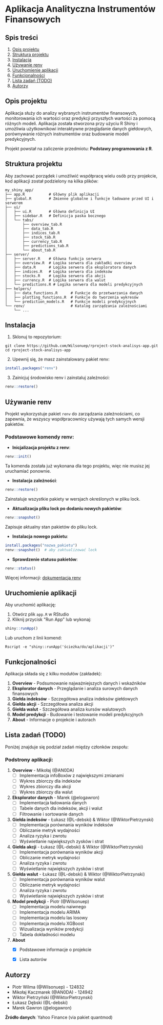 # Aplikacja Analityczna Instrumentów Finansowych

## Spis treści
1. [Opis projektu](#opis-projektu)
2. [Struktura projektu](#struktura-projektu)
3. [Instalacja](#instalacja)
4. [Używanie renv](#używanie-renv)
5. [Uruchomienie aplikacji](#uruchomienie-aplikacji)
6. [Funkcjonalności](#funkcjonalności)
7. [Lista zadań (TODO)](#lista-zadań-todo)
8. [Autorzy](#autorzy)

## Opis projektu

Aplikacja służy do analizy wybranych instrumentów finansowych, monitorowania ich wartości oraz predykcji przyszłych wartości za pomocą różnych modeli. Aplikacja została stworzona przy użyciu R Shiny i umożliwia użytkownikowi interaktywne przeglądanie danych giełdowych, porównywanie różnych instrumentów oraz budowanie modeli predykcyjnych.

Projekt powstał na zaliczenie przedmiotu: **Podstawy programowania z R**.

## Struktura projektu

Aby zachować porządek i umożliwić współpracę wielu osób przy projekcie, kod aplikacji został podzielony na kilka plików:

```
my_shiny_app/
├── app.R           # Główny plik aplikacji
├── global.R        # Zmienne globalne i funkcje ładowane przed UI i serwerem
├── ui/
│   ├── ui.R        # Główna definicja UI
│   ├── sidebar.R   # Definicja paska bocznego
│   └── tabs/
│       ├── overview_tab.R
│       ├── data_tab.R
│       ├── indices_tab.R
│       ├── stock_tab.R
│       ├── currency_tab.R
│       ├── predictions_tab.R
│       └── about_tab.R
├── server/
│   ├── server.R    # Główna funkcja serwera
│   ├── overview.R  # Logika serwera dla zakładki overview
│   ├── data.R      # Logika serwera dla eksploratora danych
│   ├── indices.R   # Logika serwera dla indeksów
│   ├── stocks.R    # Logika serwera dla akcji
│   ├── currency.R  # Logika serwera dla walut
│   └── predictions.R # Logika serwera dla modeli predykcyjnych
├── helpers/
│   ├── data_functions.R      # Funkcje do przetwarzania danych
│   ├── plotting_functions.R  # Funkcje do tworzenia wykresów
│   └── prediction_models.R   # Funkcje modeli predykcyjnych
└── renv/                     # Katalog zarządzania zależnościami
    └── ...
```

## Instalacja

1. Sklonuj to repozytorium:
```
git clone https://github.com/Wilsonuep/rproject-stock-analisys-app.git
cd rproject-stock-analisys-app
```

2. Upewnij się, że masz zainstalowany pakiet renv:
```R
install.packages("renv")
```

3. Zainicjuj środowisko renv i zainstaluj zależności:
```R
renv::restore()
```

## Używanie renv

Projekt wykorzystuje pakiet `renv` do zarządzania zależnościami, co zapewnia, że wszyscy współpracownicy używają tych samych wersji pakietów.

### Podstawowe komendy renv:

* **Inicjalizacja projektu z renv**:
```R
renv::init()
```
Ta komenda została już wykonana dla tego projektu, więc nie musisz jej uruchamiać ponownie.

* **Instalacja zależności**:
```R
renv::restore()
```
Zainstaluje wszystkie pakiety w wersjach określonych w pliku lock.

* **Aktualizacja pliku lock po dodaniu nowych pakietów**:
```R
renv::snapshot()
```
Zapisuje aktualny stan pakietów do pliku lock.

* **Instalacja nowego pakietu**:
```R
install.packages("nazwa_pakietu")
renv::snapshot()  # aby zaktualizować lock
```

* **Sprawdzenie statusu pakietów**:
```R
renv::status()
```

Więcej informacji: [dokumentacja renv](https://rstudio.github.io/renv/)

## Uruchomienie aplikacji

Aby uruchomić aplikację:

1. Otwórz plik `app.R` w RStudio
2. Kliknij przycisk "Run App" lub wykonaj:
```R
shiny::runApp()
```

Lub uruchom z linii komend:
```
Rscript -e "shiny::runApp('ścieżka/do/aplikacji')"
```

## Funkcjonalności

Aplikacja składa się z kilku modułów (zakładek):

1. **Overview** - Podsumowanie najważniejszych danych i wskaźników
2. **Eksplorator danych** - Przeglądanie i analiza surowych danych finansowych
3. **Giełda indeksów** - Szczegółowa analiza indeksów giełdowych
4. **Giełda akcji** - Szczegółowa analiza akcji
5. **Giełda walut** - Szczegółowa analiza kursów walutowych
6. **Model predykcji** - Budowanie i testowanie modeli predykcyjnych
7. **About** - Informacje o projekcie i autorach

## Lista zadań (TODO)

Poniżej znajduje się podział zadań między członków zespołu:

### Podstrony aplikacji:

1. **Overview** - Mikołaj (@AN0DA)
   - [ ] Implementacja infoBoxów z największymi zmianami
   - [ ] Wykres zbiorczy dla indeksów
   - [ ] Wykres zbiorczy dla akcji
   - [ ] Wykres zbiorczy dla walut

2. **Eksplorator danych** - Marek (@elogawron)
   - [ ] Implementacja ładowania danych
   - [ ] Tabele danych dla indeksów, akcji i walut
   - [ ] Filtrowanie i sortowanie danych

3. **Giełda indeksów** - Łukasz (@L-debski) & Wiktor (@WiktorPietrzynski)
   - [ ] Implementacja porównania wyników indeksów
   - [ ] Obliczanie metryk wydajności
   - [ ] Analiza ryzyka i zwrotu
   - [ ] Wyświetlanie największych zysków i strat

4. **Giełda akcji** - Łukasz (@L-debski) & Wiktor (@WiktorPietrzynski)
   - [ ] Implementacja porównania wyników akcji
   - [ ] Obliczanie metryk wydajności
   - [ ] Analiza ryzyka i zwrotu
   - [ ] Wyświetlanie największych zysków i strat

5. **Giełda walut** - Łukasz (@L-debski) & Wiktor (@WiktorPietrzynski)
   - [ ] Implementacja porównania wyników walut
   - [ ] Obliczanie metryk wydajności
   - [ ] Analiza ryzyka i zwrotu
   - [ ] Wyświetlanie największych zysków i strat

6. **Model predykcji** - Piotr (@Wilsonuep)
   - [ ] Implementacja modelu naiwnego
   - [ ] Implementacja modelu ARIMA
   - [ ] Implementacja modelu las losowy
   - [ ] Implementacja modelu XGBoost
   - [ ] Wizualizacja wyników predykcji
   - [ ] Tabela dokładności modelu

7. **About**
   - [x] Podstawowe informacje o projekcie
   - [x] Lista autorów


## Autorzy

- Piotr Wilma (@Wilsonuep) - 124832
- Mikołaj Kaczmarek (@AN0DA) - 124942
- Wiktor Pietrzyński (@WiktorPietrzynski)
- Łukasz Dębski (@L-debski)
- Marek Gawron (@elogawron)

**Źródło danych**: Yahoo Finance (via pakiet quantmod)